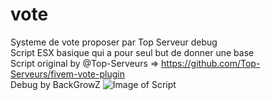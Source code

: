 # vote
Systeme de vote proposer par Top Serveur debug<br>
Script ESX basique qui a pour seul but de donner une base <br>
Script original by @Top-Serveurs => https://github.com/Top-Serveurs/fivem-vote-plugin<br>
Debug by BackGrowZ
![Image of Script](https://i.goopics.net/OX54x.png)
